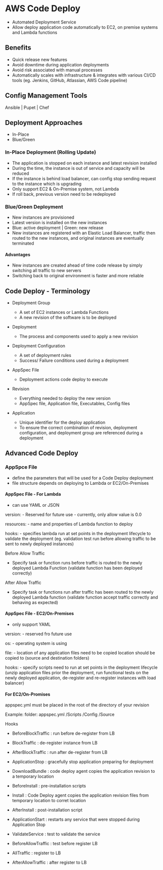 # AWS Code Deploy
- Automated Deployment Service
- Allow deploy application code automatically to EC2, on premise systems and Lambda functions

## Benefits
* Quick release new features
* Avoid downtime during application deployments
* Avoid risk associated with manual processes 
* Automatically scales with infrastructure & integrates with various CI/CD tools (eg. Jenkins, GitHub, Atlassian, AWS Code pipeline)

## Config Management Tools
Ansible | Pupet | Chef

## Deployment Approaches
* In-Place
* Blue/Green

### In-Place Deployment (Rolling Update)
* The application is stopped on each instance and latest revision installed
* During the time, the instance is out of service and capacity will be reduced
* If the instance is behind load balancer, can config stop sending request to the instance which is upgrading
* Only support EC2 & On-Premise system, not Lambda
* If roll back, previous version need to be redeployed

### Blue/Green Deployment
* New instances are provisioned
* Latest version is installed on the new instances 
* Blue: active deployment  | Green: new release
* New instances are registered with an Elastic Load Balancer, traffic then routed to the new instances, and original instances are eventually terminated 

#### Advantages
* New instances are created ahead of time code release by simply switching all traffic to new servers
* Switching back to original environment is faster and more reliable

## Code Deploy - Terminology
* Deployment Group
    - A set of EC2 instances or Lambda Functions
    - A new revision of the software is to be deployed

* Deployment
    - The process and components used to apply a new revision

* Deployment Configuration
    - A set of deployment rules
    - Success/ Failure conditions used during a deployment 

* AppSpec File
    - Deployment actions code deploy to execute

* Revision
    - Everything needed to deploy the new version
    - AppSpec file, Application file, Executables, Config files

* Application
    - Unique identifier for the deploy application
    - To ensure the correct combination of revision, deployment configuration, and deployment group are referenced during a deployment

## Advanced Code Deploy

### AppSpce File
- define the parameters that will be used for a Code Deploy deployment
- file structure depends on deploying to Lambda or EC2/On-Premises

#### AppSpec File - For Lambda 
- can use YAML or JSON 

version:
    - Reserved for future use
    - currently, only allow value is 0.0

resources:
    - name and properties of Lambda function to deploy

hooks:
    - specifies lambda run at set points in the deployment lifecycle to validate the deployment (eg. validation test run before allowing traffic to be sent to newly deployed instances)

Before Allow Traffic 
- Specify task or function runs before traffic is routed to the newly deployed Lambda Function (validate function has been deployed correctly)

After Allow Traffic
- Specify task or functions run after traffic has been routed to the newly deployed Lambda function (validate function accept traffic correctly and behaving as expected)

#### AppSpec File - EC2/On-Premises 
- only support YAML

version: 
    - reserved fro future use 

os:
    - operating system is using 

file: 
    - location of any application files need to be copied location should be copied to (source and destination folders)

hooks:
    - specify scripts need to run at set points in the deployment lifecycle (unzip application files prior the deployment, run functional tests on the newly deployed application, de-register and re-register instances with load balancer)

#### For EC2/On-Promises
appspec.yml must be placed in the root of the directory of your revision

Example: 
    folder:
        appspec.yml
        /Scripts
        /Config
        /Source

Hooks 
- BeforeBlockTraffic : run before de-register from LB
- BlockTraffic : de-register instance from LB
- AfterBlockTraffic : run after de-register from LB

- ApplicationStop : gracefully stop application preparing for deployment 
- DownloadBundle : code deploy agent copies the application revision to a temporary location

- BeforeInstall : pre-installation scripts
- Install : Code Deploy agent copies the application revision files from temporary location to corret location 
- AfterInstall : post-installation script

- ApplicationStart : restarts any service that were stopped during Application Stop 
- ValidateService : test to validate the service 

- BeforeAllowTraffic : test before register LB
- AllTraffic : register to LB
- AfterAllowTraffic : after register to LB